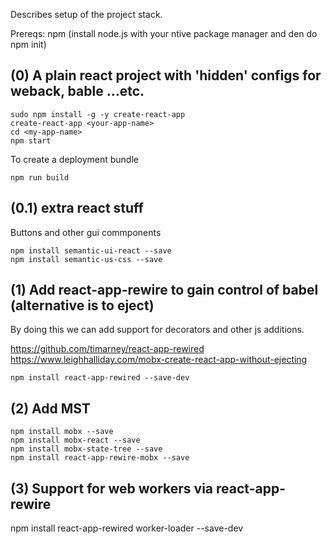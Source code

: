 Describes setup of the project stack. 

Prereqs: npm (install node.js with your ntive package manager and den do npm init)

## (0) A plain react project with 'hidden' configs for weback, bable ...etc. 

```
sudo npm install -g -y create-react-app
create-react-app <your-app-name>
cd <my-app-name>
npm start

```
To create a deployment bundle
```
npm run build
```
## (0.1) extra react stuff

Buttons and other gui commponents 
```
npm install semantic-ui-react --save
npm install semantic-us-css --save
```

## (1) Add react-app-rewire to gain control of babel (alternative is to eject)
By doing this we can add support for decorators and other js additions.

https://github.com/timarney/react-app-rewired
https://www.leighhalliday.com/mobx-create-react-app-without-ejecting

```
npm install react-app-rewired --save-dev

```

## (2) Add MST 

```
npm install mobx --save
npm install mobx-react --save
npm install mobx-state-tree --save
npm install react-app-rewire-mobx --save
```

## (3) Support for web workers via react-app-rewire
npm install react-app-rewired worker-loader --save-dev